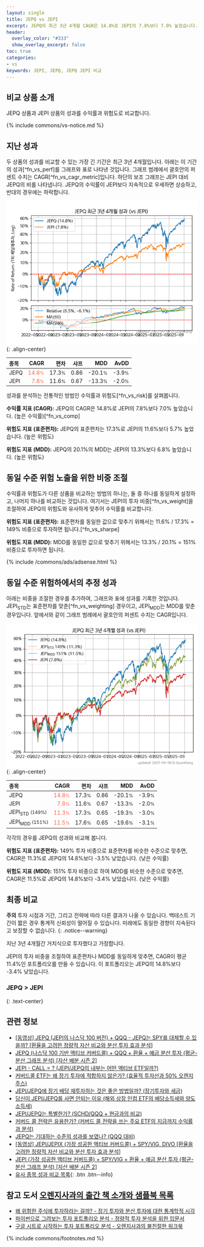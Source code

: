 ```yaml
---
layout: single
title: JEPQ vs JEPI
excerpt: JEPQ의 최근 3년 4개월 CAGR은 14.8%로 JEPI의 7.8%보다 7.0% 높았습니다.
header:
  overlay_color: "#333"
  show_overlay_excerpt: false
toc: true
categories:
- vs
keywords: JEPI, JEPQ, JEPQ JEPI 비교
---
```


## 비교 상품 소개


JEPQ 상품과 JEPI 상품의 성과를 수익률과 위험도로 비교합니다.





{% include commons/vs-notice.md %}

## 지난 성과

두 상품의 성과를 비교할 수 있는 가장 긴 기간은 최근 3년 4개월입니다. 아래는 이 기간의 성과[^fn_vs_perf]를 그래프와 표로 나타낸 것입니다.
그래프 범례에서 괄호안의 퍼센트 수치는 CAGR[^fn_vs_cagr_metric]입니다.
하단의 보조 그래프는 JEPI 대비 JEPQ의 비를 나타냅니다.
JEPQ의 수익률이 JEPI보다 지속적으로 우세하면 상승하고, 반대의 경우에는 하락합니다.

![JEPQ](/vs/images/jepq-vs-jepi_dual.png){: .align-center}

| **종목** | **CAGR** | **편차** | **샤프** | **MDD** | **AvDD** |
| :------------ | ------: | -----------: | -------: | ------: | -------: |
| JEPQ | <span style="color: tomato">14.8<small>%</small></span> | 17.3<small>%</small> | 0.86 | -20.1<small>%</small> | -3.9<small>%</small> |
| JEPI | <span style="color: tomato">7.8<small>%</small></span> | 11.6<small>%</small> | 0.67 | -13.3<small>%</small> | -2.0<small>%</small> |

<!-- more -->


성과를 분석하는 전통적인 방법인 수익률과 위험도[^fn_vs_risk]를 살펴봅니다.

**수익률 지표 (CAGR):** JEPQ의 CAGR은 14.8%로 JEPI의 7.8%보다 7.0% 높았습니다. (높은 수익률)[^fn_vs_comp]

**위험도 지표 (표준편차):** JEPQ의 표준편차는 17.3%로 JEPI의 11.6%보다 5.7% 높았습니다. (높은 위험도)

**위험도 지표 (MDD):** JEPQ의 20.1%의 MDD는 JEPI의 13.3%보다 6.8% 높았습니다. (높은 위험도)



## 동일 수준 위험 노출을 위한 비중 조절

수익률과 위험도가 다른 상품을 비교하는 방법의 하나는, 둘 중 하나를 동일하게 설정하고, 나머지 하나를 비교하는 것입니다.
여기서는 JEPI의 투자 비중[^fn_vs_weight]을 조절하여 JEPQ의 위험도와 유사하게 맞추어 수익률를 비교합니다.

**위험도 지표 (표준편차):** 표준편차를 동일한 값으로 맞추기 위해서는 11.6% / 17.3% = 149% 비중으로 투자하면 됩니다.[^fn_vs_sharpe]

**위험도 지표 (MDD):** MDD를 동일한 값으로 맞추기 위해서는 13.3% / 20.1% = 151% 비중으로 투자하면 됩니다.


{% include /commons/ads/adsense.html %}



## 동일 수준 위험하에서의 추정 성과

아래는 비중을 조절한 경우를 추가하여, 그래프와 표에 성과를 기록한 것입니다.
JEPI<sub>STD</sub>는 표준편차를 맞춘[^fn_vs_weighting] 경우이고, JEPI<sub>MDD</sub>는 MDD를 맞춘 경우입니다.
앞에서와 같이 그래프 범례에서 괄호안의 퍼센트 수치는 CAGR입니다.


![JEPQ](/vs/images/jepq-vs-jepi.png){: .align-center}



| **종목** | **CAGR** | **편차** | **샤프** | **MDD** | **AvDD** |
| :------------ | ------: | -----------: | -------: | ------: | -------: |
| JEPQ | <span style="color: tomato">14.8<small>%</small></span> | 17.3<small>%</small> | 0.86 | -20.1<small>%</small> | -3.9<small>%</small> |
| JEPI | <span style="color: tomato">7.8<small>%</small></span> | 11.6<small>%</small> | 0.67 | -13.3<small>%</small> | -2.0<small>%</small> |
| JEPI<sub>STD</sub> <small>(149%)</small> | <span style="color: tomato">11.3<small>%</small></span> | 17.3<small>%</small> | 0.65 | -19.3<small>%</small> | -3.0<small>%</small> |
| JEPI<sub>MDD</sub> <small>(151%)</small> | <span style="color: tomato">11.5<small>%</small></span> | 17.6<small>%</small> | 0.65 | -19.6<small>%</small> | -3.1<small>%</small> |



각각의 경우를 JEPQ의 성과와 비교해 봅니다.

**위험도 지표 (표준편차):** 149% 투자 비중으로 표준편차를 비슷한 수준으로 맞추면, CAGR은 11.3%로 JEPQ의 14.8%보다 -3.5% 낮았습니다. (낮은 수익률)

**위험도 지표 (MDD):** 151% 투자 비중으로 하여 MDD를 비슷한 수준으로 맞추면, CAGR은 11.5%로 JEPQ의 14.8%보다 -3.4% 낮았습니다. (낮은 수익률)




## 최종 비교

**주의** 투자 시점과 기간, 그리고 전략에 따라 다른 결과가 나올 수 있습니다. 백테스트 기간이 짧은 경우 통계적 신뢰성이 떨어질 수 있습니다. 미래에도 동일한 경향이 지속된다고 보장할 수 없습니다.
{: .notice--warning}

지난 3년 4개월간 거치식으로 투자했다고 가정합니다.

JEPI의 투자 비중을 조절하여 표준편차나 MDD를 동일하게 맞추면, CAGR이 평균 11.4%인 포트폴리오를 만들 수 있습니다.
이 포트폴리오는 JEPQ의 14.8%보다 -3.4% 낮았습니다.

### JEPQ &gt; JEPI
{: .text-center}


## 관련 정보

- [[동영상] JEPQ (JEPI의 나스닥 100 버전) + QQQ - JEPQ는 SPY를 대체할 수 있을까? [환율을 고려한 정량적 자산 비교와 분산 투자 효과 분석]](https://youtu.be/K7d5xCDrURo)
- [JEPQ (나스닥 100 기반 액티브 커버드콜) + QQQ + 환율 + 예금 분산 투자 (평균-분산 그래프 분석) [자산 배분 시즌 2]](https://m.blog.naver.com/onuri2005/223933176683)
- [JEPI - CALL = ? (JEPI/JEPQ의 내부는 어떤 액티브 ETF일까?)](https://kongdori.tistory.com/256)
- [커버드콜 ETF는 왜 장기 투자에 적합하지 않은가? (효율적 투자선과 50% 오렌지 주스)](https://kongdori.tistory.com/244)
- [JEPI/JEPQ에 장기 배당 재투자하는 것은 좋은 방법일까? (장기투자와 세금)](https://kongdori.tistory.com/216)
- [당신이 JEPI/JEPQ를 사면 안되는 이유 (해외 상장 인컴 ETF의 배당소득세와 양도소득세)](https://kongdori.tistory.com/213)
- [JEPI/JEPQ는 특별한가? (SCHD/QQQ + 현금과의 비교)](https://kongdori.tistory.com/211)
- [커버드 콜 전략은 유용한가? (커버드 콜 전략을 쓰는 주요 ETF의 지금까지 수익률과 분석)](https://kongdori.tistory.com/155)
- [JEPQ는 기대하는 수준의 성과를 보였나? (QQQ 대비)](https://kongdori.tistory.com/150)
- [[동영상] JEPI/JEPIX (가장 성공한 액티브 커버드콜) + SPY/VIG, DIVO [환율을 고려한 정량적 자산 비교와 분산 투자 효과 분석]](https://youtu.be/PRgY9SvTbCM)
- [JEPI (가장 성공한 액티브 커버드콜) + SPY/VIG + 환율 + 예금 분산 투자 (평균-분산 그래프 분석) [자산 배분 시즌 2]](https://m.blog.naver.com/onuri2005/223932048484)
- [유사 종목 성과 비교 목록](/vs/){: .btn .btn--info}


## 참고 도서 [오렌지사과의 출간 책 소개와 샘플북 목록](https://kongdori.tistory.com/691)

- [왜 위험한 주식에 투자하라는 걸까? - 장기 투자와 분산 투자에 대한 통계학적 시각](https://kongdori.tistory.com/421)
- [파이썬으로 그려보는 투자 포트폴리오 분석  - 정량적 투자 분석을 위한 입문서](https://kongdori.tistory.com/643)
- [구글 시트로 시작하는 투자 포트폴리오 분석 - 오렌지사과의 불친절한 워크북](https://kongdori.tistory.com/449)

{% include commons/footnotes.md %}